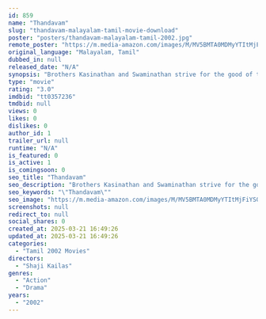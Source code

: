 ```yaml
---
id: 859
name: "Thandavam"
slug: "thandavam-malayalam-tamil-movie-download"
poster: "posters/thandavam-malayalam-tamil-2002.jpg"
remote_poster: "https://m.media-amazon.com/images/M/MV5BMTA0MDMyYTItMjFiYS00ZTQyLThkOTEtYmRiMmU1ZTE1MjdjXkEyXkFqcGdeQXVyMjkxNzQ1NDI@._V1_SX300.jpg"
original_language: "Malayalam, Tamil"
dubbed_in: null
released_date: "N/A"
synopsis: "Brothers Kasinathan and Swaminathan strive for the good of their village. But after Swaminathan dies mysteriously, Kasi investigates and eventually take his place as the new patriarch."
type: "movie"
rating: "3.0"
imdbid: "tt0357236"
tmdbid: null
views: 0
likes: 0
dislikes: 0
author_id: 1
trailer_url: null
runtime: "N/A"
is_featured: 0
is_active: 1
is_comingsoon: 0
seo_title: "Thandavam"
seo_description: "Brothers Kasinathan and Swaminathan strive for the good of their village. But after Swaminathan dies mysteriously, Kasi investigates and eventually take his place as the new patriarch."
seo_keywords: "\"Thandavam\""
seo_image: "https://m.media-amazon.com/images/M/MV5BMTA0MDMyYTItMjFiYS00ZTQyLThkOTEtYmRiMmU1ZTE1MjdjXkEyXkFqcGdeQXVyMjkxNzQ1NDI@._V1_SX300.jpg"
screenshots: null
redirect_to: null
social_shares: 0
created_at: 2025-03-21 16:49:26
updated_at: 2025-03-21 16:49:26
categories:
  - "Tamil 2002 Movies"
directors:
  - "Shaji Kailas"
genres:
  - "Action"
  - "Drama"
years:
  - "2002"
---
```

